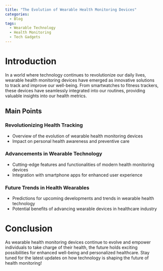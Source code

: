 ```yaml
---
title: "The Evolution of Wearable Health Monitoring Devices"
categories:
  - Blog
tags:
  - Wearable Technology
  - Health Monitoring
  - Tech Gadgets
---
```


# Introduction
In a world where technology continues to revolutionize our daily lives, wearable health monitoring devices have emerged as innovative solutions to track and improve our well-being. From smartwatches to fitness trackers, these devices have seamlessly integrated into our routines, providing valuable insights into our health metrics.

## Main Points
### Revolutionizing Health Tracking
- Overview of the evolution of wearable health monitoring devices
- Impact on personal health awareness and preventive care

### Advancements in Wearable Technology
- Cutting-edge features and functionalities of modern health monitoring devices
- Integration with smartphone apps for enhanced user experience

### Future Trends in Health Wearables
- Predictions for upcoming developments and trends in wearable health technology
- Potential benefits of advancing wearable devices in healthcare industry

# Conclusion
As wearable health monitoring devices continue to evolve and empower individuals to take charge of their health, the future holds exciting possibilities for enhanced well-being and personalized healthcare. Stay tuned for the latest updates on how technology is shaping the future of health monitoring!